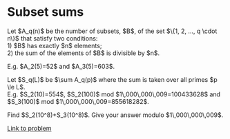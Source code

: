 # Subset sums

<p>
Let $A_q(n)$ be the number of subsets, $B$, of the set $\{1, 2, ..., q \cdot n\}$ that satisfy two conditions:<br />
1) $B$ has exactly $n$ elements;<br />
2) the sum of the elements of $B$ is divisible by $n$.
</p>
<p>
E.g. $A_2(5)=52$ and $A_3(5)=603$.
</p>
Let $S_q(L)$ be $\sum A_q(p)$ where the sum is taken over all primes $p \le L$.<br />
E.g. $S_2(10)=554$, $S_2(100)$ mod $1\,000\,000\,009=100433628$ and<br /> $S_3(100)$ mod $1\,000\,000\,009=855618282$.

<p>
Find $S_2(10^8)+S_3(10^8)$. Give your answer modulo $1\,000\,000\,009$.
</p>



[Link to problem](https://projecteuler.net/problem=635)
